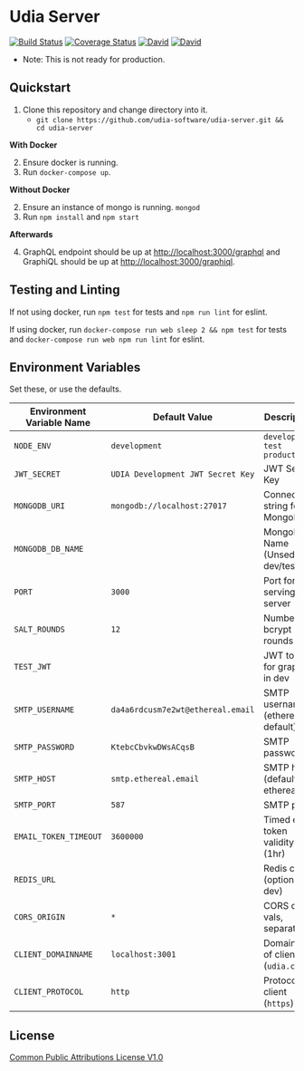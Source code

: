 # Udia Server

[![Build Status](https://img.shields.io/travis/udia-software/udia-server/master.svg?style=flat-square)](https://travis-ci.org/udia-software/udia-server)
[![Coverage Status](https://img.shields.io/coveralls/github/udia-software/udia-server/master.svg?style=flat-square)](https://coveralls.io/github/udia-software/udia-server?branch=master)
[![David](https://img.shields.io/david/udia-software/udia-server.svg?style=flat-square)](https://david-dm.org/udia-software/udia-server)
[![David](https://img.shields.io/david/dev/udia-software/udia-server.svg?style=flat-square)](https://david-dm.org/udia-software/udia-server?type=dev)

* Note: This is not ready for production.

## Quickstart

1. Clone this repository and change directory into it.
    * `git clone https://github.com/udia-software/udia-server.git && cd udia-server`

**With Docker**

2. Ensure docker is running.
3. Run `docker-compose up`.

**Without Docker**

2. Ensure an instance of mongo is running. `mongod`
3. Run `npm install` and `npm start`

**Afterwards**

4. GraphQL endpoint should be up at [http://localhost:3000/graphql](http://localhost:3000/graphql) and GraphiQL should be up at [http://localhost:3000/graphiql](http://localhost:3000/graphiql).

## Testing and Linting

If not using docker, run `npm test` for tests and `npm run lint` for eslint.

If using docker, run `docker-compose run web sleep 2 && npm test` for tests and `docker-compose run web npm run lint` for eslint.

## Environment Variables

Set these, or use the defaults.

| Environment Variable Name | Default Value                     | Description                       |
|---------------------------|-----------------------------------|-----------------------------------|
| `NODE_ENV`                | `development`                     | `development` `test` `production` |
| `JWT_SECRET`              | `UDIA Development JWT Secret Key` | JWT Secret Key                    |
| `MONGODB_URI`             | `mongodb://localhost:27017`       | Connection string for MongoDB     |
| `MONGODB_DB_NAME`         | ` `                               | MongoDB Name (Unsed in dev/test)  |
| `PORT`                    | `3000`                            | Port for serving http server      |
| `SALT_ROUNDS`             | `12`                              | Number of bcrypt rounds           |
| `TEST_JWT`                | ` `                               | JWT to use for graphiql in dev    |
| `SMTP_USERNAME`           | `da4a6rdcusm7e2wt@ethereal.email` | SMTP username (ethereal default)  |
| `SMTP_PASSWORD`           | `KtebcCbvkwDWsACqsB`              | SMTP password                     |
| `SMTP_HOST`               | `smtp.ethereal.email`             | SMTP host (defaults to ethereal)  |
| `SMTP_PORT`               | `587`                             | SMTP port                         |
| `EMAIL_TOKEN_TIMEOUT`     | `3600000`                         | Timed email token validity (1hr)  |
| `REDIS_URL`               | ` `                               | Redis conn (optional in dev)      |
| `CORS_ORIGIN`             | `*`                               | CORS origin vals, ` ` separated   |
| `CLIENT_DOMAINNAME`       | `localhost:3001`                  | Domain:port of client (`udia.ca`) |
| `CLIENT_PROTOCOL`         | `http`                            | Protocol of client (`https`)      |

## License

[Common Public Attributions License V1.0](LICENSE)
